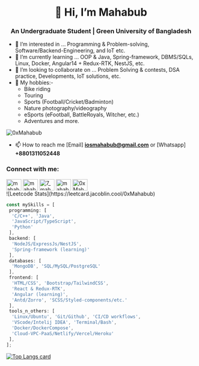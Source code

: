
<h1 align="center">👋 Hi, I’m Mahabub</h1>
<h3 align="center">An Undergraduate Student | Green University of Bangladesh</h3>

- 👀 I’m interested in ... Programming & Problem-solving, Software/Backend-Engineering, and IoT etc.
- 🌱 I’m currently learning ... OOP & Java, Spring-framework, DBMS/SQLs, Linux, Docker, Angular14 + Redux-RTK, NestJS, etc.
- 💞️ I’m looking to collaborate on ... Problem Solving & contests, DSA practice, Developments, IoT solutions, etc.
- 🔆 My hobbies:- 
  - Bike riding
  - Touring
  - Sports (Football/Cricket/Badminton)
  - Nature photography/videography
  - eSports (eFootball, BattleRoyals, Witcher, etc.)
  - Adventures and more.


<p align="left"> <img src="https://komarev.com/ghpvc/?username=0xMahabub&label=Profile%20views&color=0e75b6&style=flat" alt="0xMahabub" /> </p>

- 📫 How to reach me [Email] **iosmahabub@gmail.com** or [Whatsapp] **+8801311052448**

<h3 align="left">Connect with me:</h3>
<p align="left">
<a href="https://linkedin.com/in/0xmahabub/" target="blank"><img align="center" src="https://raw.githubusercontent.com/rahuldkjain/github-profile-readme-generator/master/src/images/icons/Social/linked-in-alt.svg" alt="mahabub2000/" height="30" width="40" /></a>
<!-- <a href="https://kaggle.com/username" target="blank"><img align="center" src="https://raw.githubusercontent.com/rahuldkjain/github-profile-readme-generator/master/src/images/icons/Social/kaggle.svg" alt="name" height="30" width="40" /></a> -->
<a href="https://fb.com/mahabub6333/" target="blank"><img align="center" src="https://raw.githubusercontent.com/rahuldkjain/github-profile-readme-generator/master/src/images/icons/Social/facebook.svg" alt="mahabub/" height="30" width="40" /></a>
<a href="https://instagram.com/7_mahabub/" target="blank"><img align="center" src="https://raw.githubusercontent.com/rahuldkjain/github-profile-readme-generator/master/src/images/icons/Social/instagram.svg" alt="7_mahabub/" height="30" width="40" /></a>
<!--<a href="https://www.codechef.com/users/username" target="blank"><img align="center" src="https://cdn.jsdelivr.net/npm/simple-icons@3.1.0/icons/codechef.svg" alt="name" height="30" width="40" /></a>-->
<a href="https://www.hackerrank.com/mahabub072" target="blank"><img align="center" src="https://raw.githubusercontent.com/rahuldkjain/github-profile-readme-generator/master/src/images/icons/Social/hackerrank.svg" alt="mahabub072" height="30" width="40" /></a>
<!--<a href="https://codeforces.com/profile/mahabub72" target="blank"><img align="center" src="https://raw.githubusercontent.com/rahuldkjain/github-profile-readme-generator/master/src/images/icons/Social/codeforces.svg" alt="mahabub72" height="30" width="40" /></a>-->
<a href="https://www.leetcode.com/0xMahabub/" target="blank"><img align="center" src="https://raw.githubusercontent.com/rahuldkjain/github-profile-readme-generator/master/src/images/icons/Social/leet-code.svg" alt="0xMahabub/" height="30" width="40" /></a>
<!--<a href="https://auth.geeksforgeeks.org/user/username" target="blank"><img align="center" src="https://raw.githubusercontent.com/rahuldkjain/github-profile-readme-generator/master/src/images/icons/Social/geeks-for-geeks.svg" alt="username" height="30" width="40" /></a>
</p> -->

<br />
![Leetcode Stats](https://leetcard.jacoblin.cool/0xMahabub)
  
  
</p>

```js
const mySkills = [
 programming: [
  'C/C++', 'Java', 
  'JavaScript/TypeScript', 
  'Python'
 ],
 backend: [
  'NodeJS/ExpressJs/NestJS', 
  'Spring-framework (learning)'
 ],
 databases: [
  'MongoDB', 'SQL/MySQL/PostgreSQL'
 ],
 frontend: [
  'HTML/CSS', 'Bootstrap/TailwindCSS', 
  'React & Redux-RTK', 
  'Angular (learning)', 
  'Antd/Zorro', 'SCSS/Styled-components/etc.'
 ],
 tools_n_others: [
  'Linux/Ubuntu', 'Git/Github', 'CI/CD workflows', 
  'VScode/Intelij IDEA', 'Terminal/Bash', 
  'Docker/DockerCompose', 
  'Cloud-VPC-PaaS/Netlify/Vercel/Heroku'
 ],
];
```



[![Top Langs card](https://github-readme-stats.vercel.app/api/top-langs/?username=0xMahabub&card_width=500)](https://github.com/0xMahabub/)
<!---
0xMahabub/0xMahabub is a ✨ special ✨ repository because its `README.md` (this file) appears on your GitHub profile.
You can click the Preview link to take a look at your changes.

[![LinkedIn Connect](https://img.shields.io/badge/%20-Connect-black?color=14171A&labelColor=212121&logo=linkedin&logoColor=ffffff)](https://www.linkedin.com/in/mahabub2000/) 
[![Facebook Follow](https://img.shields.io/badge/%20-Follow-black?color=14171A&labelColor=1976d2&logo=facebook&logoColor=ffffff)](https://web.facebook.com/mahabub6333) 
-->

